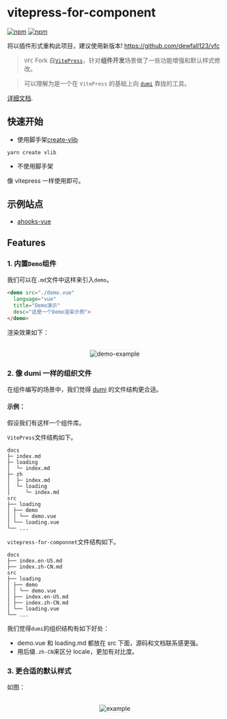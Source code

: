 # vitepress-for-component

[![npm](https://img.shields.io/npm/v/vitepress-for-component.svg)](https://www.npmjs.com/package/vitepress-for-component)
[![npm](https://img.shields.io/npm/l/vitepress-for-component.svg)](https://github.com/faressoft/vitepress-for-component/blob/master/LICENSE)

将以插件形式重构此项目，建议使用新版本! https://github.com/dewfall123/vfc

> `VFC` Fork 自[`VitePress`](https://github.com/vuejs/vitepress)，针对**组件开发**场景做了一些功能增强和默认样式修改。

> 可以理解为是一个在 `VitePress` 的基础上向 [`dumi`](https://d.umijs.org/) 靠拢的工具。

[详细文档](https://dewfall123.github.io/vitepress-for-component/).

## 快速开始

- 使用脚手架[create-vlib](https://github.com/dewfall123/create-vlib)

```
yarn create vlib
```

- 不使用脚手架

像 vitepress 一样使用即可。

## 示例站点

- [ahooks-vue](https://dewfall123.github.io/ahooks-vue/zh/)

## Features

### 1. 内置`Demo`组件

我们可以在`.md`文件中这样来引入`demo`。

```md
<demo src="./demo.vue"
  language="vue"
  title="Demo演示"
  desc="这是一个Demo渲染示例">
</demo>
```

渲染效果如下：

<p align="center">
  <br>
  <img src="demo.png"
    alt="demo-example"
    title="demo-example"
    style="border: 1px solid rgba(0,0,0, 0.08); border-radius: 2px;" />
  <br>
</p>

### 2. 像 dumi 一样的组织文件

在组件编写的场景中，我们觉得 [dumi](https://d.umijs.org/zh-CN/guide) 的文件结构更合适。

#### 示例：

假设我们有这样一个组件库。

`VitePress`文件结构如下。

```
docs
├─ index.md
├─ loading
│  └─ index.md
├─ zh
│  ├─ index.md
│  └─ loading
│     └─ index.md
src
├── loading
│ ├── demo
│ │ └── demo.vue
│ └── loading.vue
└── ...
```

`vitepress-for-componnet`文件结构如下。

```
docs
├── index.en-US.md
├── index.zh-CN.md
src
├── loading
│ ├── demo
│ │ └── demo.vue
│ ├── index.en-US.md
│ ├── index.zh-CN.md
│ └── loading.vue
└── ...

```

我们觉得`dumi`的组织结构有如下好处：

- demo.vue 和 loading.md 都放在 src 下面，源码和文档联系感更强。
- 用后缀`.zh-CN`来区分 locale，更加有对比度。

### 3. 更合适的默认样式

如图：

<p align="center">
  <br>
  <img src="example.png"
    alt="example"
    title="example"
    style="border: 1px solid rgba(0,0,0, 0.08); border-radius: 2px;" />
  <br>
</p>
